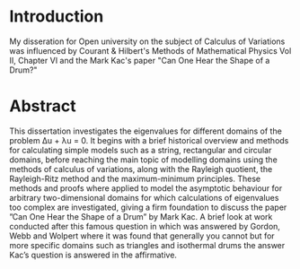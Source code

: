 # Introduction
My disseration for Open university on the subject of Calculus of Variations was influenced by Courant & Hilbert's Methods of Mathematical Physics Vol II, Chapter VI and the Mark Kac's paper "Can One Hear the Shape of a Drum?" 

# Abstract
This dissertation investigates the eigenvalues for different domains of the problem
∆u + λu = 0. It begins with a brief historical overview and methods for calculating
simple models such as a string, rectangular and circular domains, before reaching the
main topic of modelling domains using the methods of calculus of variations, along
with the Rayleigh quotient, the Rayleigh-Ritz method and the maximum-minimum
principles.
These methods and proofs where applied to model the asymptotic behaviour for
arbitrary two-dimensional domains for which calculations of eigenvalues too complex
are investigated, giving a firm foundation to discuss the paper ”Can One Hear
the Shape of a Drum” by Mark Kac. A brief look at work conducted after this
famous question in which was answered by Gordon, Webb and Wolpert where it
was found that generally you cannot but for more specific domains such as triangles
and isothermal drums the answer Kac’s question is answered in the affirmative.

